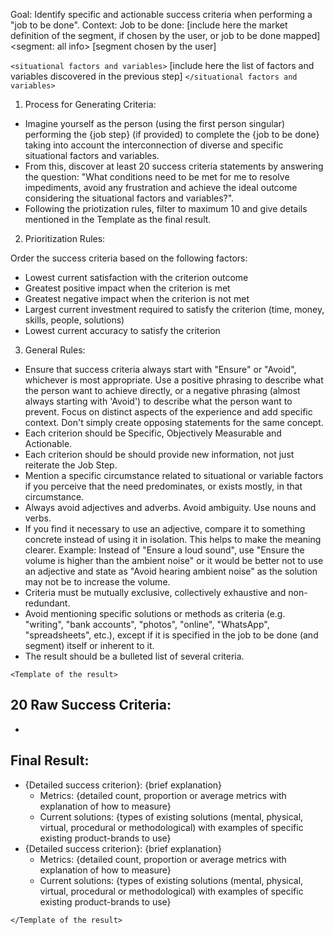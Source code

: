 Goal: Identify specific and actionable success criteria when performing a "job to be done".
Context:
Job to be done: [include here the market definition of the segment, if chosen by the user, or job to be done mapped] 
<segment: all info>
[segment chosen by the user]
</segment>

`<situational factors and variables>` [include here the list of factors and variables discovered in the previous step] `</situational factors and variables>`

 1. Process for Generating Criteria:
- Imagine yourself as the person (using the first person singular) performing the {job step} (if provided) to complete the {job to be done} taking into account the interconnection of diverse and specific situational factors and variables.
- From this, discover at least 20 success criteria statements by answering the question: "What conditions need to be met for me to resolve impediments, avoid any frustration and achieve the ideal outcome considering the situational factors and variables?".
- Following the priotization rules, filter to maximum 10 and give details mentioned in the Template as the final result.

2. Prioritization Rules:

Order the success criteria based on the following factors:

- Lowest current satisfaction with the criterion outcome
- Greatest positive impact when the criterion is met
- Greatest negative impact when the criterion is not met
- Largest current investment required to satisfy the criterion (time, money, skills, people, solutions)
- Lowest current accuracy to satisfy the criterion

3. General Rules:

- Ensure that success criteria always start with "Ensure" or "Avoid", whichever is most appropriate. Use a positive phrasing to describe what the person want to achieve directly, or a negative phrasing (almost always starting with 'Avoid') to describe what the person want to prevent. Focus on distinct aspects of the experience and add specific context. Don't simply create opposing statements for the same concept.
- Each criterion should be Specific, Objectively Measurable and Actionable.
- Each criterion should be should provide new information, not just reiterate the Job Step.
- Mention a specific circumstance related to situational or variable factors if you perceive that the need predominates, or exists mostly, in that circumstance.
- Always avoid adjectives and adverbs. Avoid ambiguity. Use nouns and verbs.
- If you find it necessary to use an adjective, compare it to something concrete instead of using it in isolation. This helps to make the meaning clearer. Example: Instead of "Ensure a loud sound", use "Ensure the volume is higher than the ambient noise" or it would be better not to use an adjective and state as "Avoid hearing ambient noise" as the solution may not be to increase the volume.
- Criteria must be mutually exclusive, collectively exhaustive and non-redundant.
- Avoid mentioning specific solutions or methods as criteria (e.g. "writing", "bank accounts", "photos", "online", "WhatsApp", "spreadsheets", etc.), except if it is specified in the job to be done (and segment) itself or inherent to it.
- The result should be a bulleted list of several criteria.

`<Template of the result>`
## 20 Raw Success Criteria:

-

## Final Result:
- {Detailed success criterion}: {brief explanation}
  - Metrics: {detailed count, proportion or average metrics with explanation of how to measure}
  - Current solutions: {types of existing solutions (mental, physical, virtual, procedural or methodological)  with examples of specific existing product-brands to use}
- {Detailed success criterion}: {brief explanation}
  - Metrics: {detailed count, proportion or average metrics with explanation of how to measure}
  - Current solutions: {types of existing solutions (mental, physical, virtual, procedural or methodological) with examples of specific existing product-brands to use}

`</Template of the result>`
